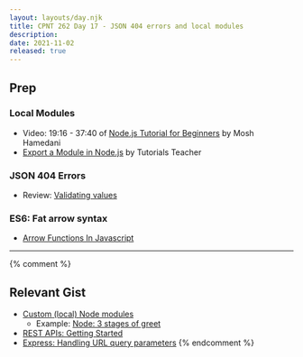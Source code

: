 ```yaml
---
layout: layouts/day.njk
title: CPNT 262 Day 17 - JSON 404 errors and local modules
description: 
date: 2021-11-02
released: true
---
```


## Prep
### Local Modules
- Video: 19:16 - 37:40 of [Node.js Tutorial for Beginners](https://youtu.be/TlB_eWDSMt4?t=1156) by Mosh Hamedani    
- [Export a Module in Node.js](https://www.tutorialsteacher.com/nodejs/nodejs-module-exports) by Tutorials Teacher

### JSON 404 Errors
- Review: [Validating values](https://sait-wbdv.github.io/fall-2021/takeaways/js/variables-validating-types/)

### ES6: Fat arrow syntax
- [Arrow Functions In Javascript](https://medium.com/@mandeepkaur1/arrow-functions-in-javascript-9254e41a80e3)

--- 
{% comment %}

## Relevant Gist

- [Custom (local) Node modules](https://gist.github.com/acidtone/4dd61a189ef934a76df8efde14738dfe)
  - Example: [Node: 3 stages of greet](https://gist.github.com/acidtone/7ab0bd9d11f8d85a39fe185d2fb0a065)
- [REST APIs: Getting Started](https://gist.github.com/acidtone/55f3c53bab36a7a9f9927a96a2556025)
- [Express: Handling URL query parameters](https://gist.github.com/acidtone/1916673f27a1e1668c0a5855ea6f7cf4)
{% endcomment %}